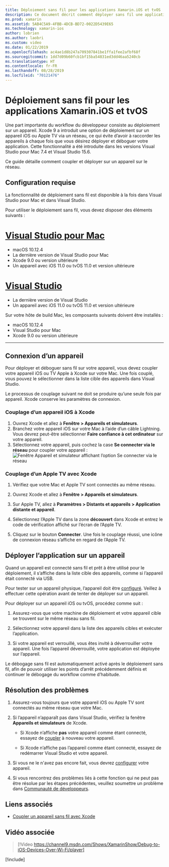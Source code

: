 ```yaml
---
title: Déploiement sans fil pour les applications Xamarin.iOS et tvOS
description: Ce document décrit comment déployer sans fil une application Xamarin.iOS sur un appareil iOS à partir de Visual Studio pour Mac ou Visual Studio 2019.
ms.prod: xamarin
ms.assetid: 5AB4C5A9-4FBB-4DCB-BD72-0022D5439E65
ms.technology: xamarin-ios
author: lobrien
ms.author: laobri
ms.custom: video
ms.date: 01/22/2019
ms.openlocfilehash: ac4ae1d8b247a709307841be1ffa1fee2afbf68f
ms.sourcegitcommit: 1dd7d09b60fcb1bf15ba54831ed3dd46aa5240cb
ms.translationtype: HT
ms.contentlocale: fr-FR
ms.lasthandoff: 08/28/2019
ms.locfileid: "70121476"
---
```

# <a name="wireless-deployment-for-xamarinios-and-tvos-apps"></a>Déploiement sans fil pour les applications Xamarin.iOS et tvOS

Une part importante du workflow du développeur consiste au déploiement sur un appareil. Xcode 9 a introduit une option de déploiement sur un appareil iOS ou Apple TV via un réseau, ce qui évite d’avoir à raccorder les appareils à chaque fois que vous désirez déployer et déboguer votre application. Cette fonctionnalité a été introduite dans les versions Visual Studio pour Mac 7.4 et Visual Studio 15.6.

Ce guide détaille comment coupler et déployer sur un appareil sur le réseau.

## <a name="requirements"></a>Configuration requise

La fonctionnalité de déploiement sans fil est disponible à la fois dans Visual Studio pour Mac et dans Visual Studio.

Pour utiliser le déploiement sans fil, vous devez disposer des éléments suivants :

# <a name="visual-studio-for-mactabmacos"></a>[Visual Studio pour Mac](#tab/macos)

- macOS 10.12.4
- La dernière version de Visual Studio pour Mac
- Xcode 9.0 ou version ultérieure
- Un appareil avec iOS 11.0 ou tvOS 11.0 et version ultérieure

# <a name="visual-studiotabwindows"></a>[Visual Studio](#tab/windows)

- La dernière version de Visual Studio
- Un appareil avec iOS 11.0 ou tvOS 11.0 et version ultérieure

Sur votre hôte de build Mac, les composants suivants doivent être installés :

- macOS 10.12.4
- Visual Studio pour Mac
- Xcode 9.0 ou version ultérieure

-----

## <a name="connecting-a-device"></a>Connexion d’un appareil

Pour déployer et déboguer sans fil sur votre appareil, vous devez coupler votre appareil iOS ou TV Apple à Xcode sur votre Mac. Une fois couplé, vous pouvez le sélectionner dans la liste cible des appareils dans Visual Studio. 

Le processus de couplage suivant ne doit se produire qu’une seule fois par appareil. Xcode conserve les paramètres de connexion.

<a name="pair" />

### <a name="pairing-an-ios-device-with-xcode"></a>Couplage d’un appareil iOS à Xcode

1. Ouvrez Xcode et allez à **Fenêtre > Appareils et simulateurs**.
2. Branchez votre appareil iOS sur votre Mac à l’aide d’un câble Lightning. Vous devrez peut-être sélectionner **Faire confiance à cet ordinateur** sur votre appareil.
3. Sélectionnez votre appareil, puis cochez la case **Se connecter via le réseau** pour coupler votre appareil :  ![Fenêtre Appareil et simulateur affichant l’option Se connecter via le réseau](wireless-deployment-images/image2.png)

### <a name="pairing-an-apple-tv-with-xcode"></a>Couplage d’un Apple TV avec Xcode

1. Vérifiez que votre Mac et Apple TV sont connectés au même réseau.

2. Ouvrez Xcode et allez à **Fenêtre > Appareils et simulateurs**.

3. Sur Apple TV, allez à **Paramètres > Distants et appareils > Application distante et appareil**.

4. Sélectionnez l’Apple TV dans la zone **découvert** dans Xcode et entrez le code de vérification affiché sur l’écran de l’Apple TV.

5. Cliquez sur le bouton **Connecter**. Une fois le couplage réussi, une icône de connexion réseau s’affiche en regard de l’Apple TV.

## <a name="deploy-to-a-device"></a>Déployer l’application sur un appareil

Quand un appareil est connecté sans fil et prêt à être utilisé pour le déploiement, il s’affiche dans la liste cible des appareils, comme si l’appareil était connecté via USB.

Pour tester sur un appareil physique, l’appareil doit être [configuré](~/ios/get-started/installation/device-provisioning/index.md). Veillez à effectuer cette opération avant de tenter de déployer sur un appareil. 

Pour déployer sur un appareil iOS ou tvOS, procédez comme suit :

1. Assurez-vous que votre machine de déploiement et votre appareil cible se trouvent sur le même réseau sans fil. 

2. Sélectionnez votre appareil dans la liste des appareils cibles et exécuter l’application.

3. Si votre appareil est verrouillé, vous êtes invité à déverrouiller votre appareil. Une fois l’appareil déverrouillé, votre application est déployée sur l’appareil.

Le débogage sans fil est automatiquement activé après le déploiement sans fil, afin de pouvoir utiliser les points d’arrêt précédemment définis et continuer le débogage du workflow comme d’habitude.

## <a name="troubleshooting"></a>Résolution des problèmes

1. Assurez-vous toujours que votre appareil iOS ou Apple TV sont connectés au même réseau que votre Mac.

2. Si l’appareil n’apparaît pas dans Visual Studio, vérifiez la fenêtre **Appareils et simulateurs** de Xcode. 

    - Si Xcode n’affiche **pas** votre appareil comme étant connecté, essayez de [coupler](#pair) à nouveau votre appareil.

    - Si Xcode n’affiche pas l’appareil comme étant connecté, essayez de redémarrer Visual Studio et votre appareil.

3. Si vous ne le n'avez pas encore fait, vous devrez [configurer](~/ios/get-started/installation/device-provisioning/index.md) votre appareil.

4. Si vous rencontrez des problèmes liés à cette fonction qui ne peut pas être résolue par les étapes précédentes, veuillez soumettre un problème dans [Communauté de développeurs](https://developercommunity.visualstudio.com/spaces/41/index.html).

## <a name="related-links"></a>Liens associés

- [Coupler un appareil sans fil avec Xcode](https://help.apple.com/xcode/mac/9.0/index.html?localePath=en.lproj#/devbc48d1bad)

## <a name="related-video"></a>Vidéo associée

> [!Video https://channel9.msdn.com/Shows/XamarinShow/Debug-to-iOS-Devices-Over-Wi-Fi/player]

[!include[](~/essentials/includes/xamarin-show-essentials.md)]

